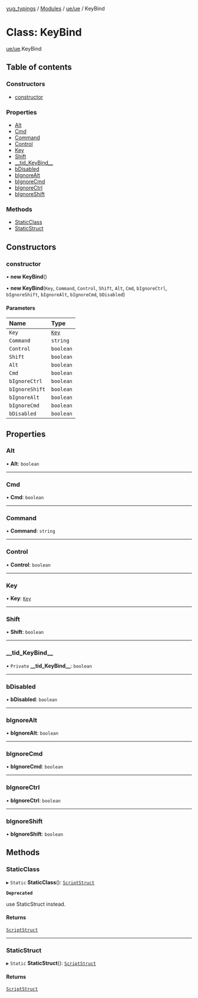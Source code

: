 [yug_typings](../README.md) / [Modules](../modules.md) / [ue/ue](../modules/ue_ue.md) / KeyBind

# Class: KeyBind

[ue/ue](../modules/ue_ue.md).KeyBind

## Table of contents

### Constructors

- [constructor](ue_ue.KeyBind.md#constructor)

### Properties

- [Alt](ue_ue.KeyBind.md#alt)
- [Cmd](ue_ue.KeyBind.md#cmd)
- [Command](ue_ue.KeyBind.md#command)
- [Control](ue_ue.KeyBind.md#control)
- [Key](ue_ue.KeyBind.md#key)
- [Shift](ue_ue.KeyBind.md#shift)
- [\_\_tid\_KeyBind\_\_](ue_ue.KeyBind.md#__tid_keybind__)
- [bDisabled](ue_ue.KeyBind.md#bdisabled)
- [bIgnoreAlt](ue_ue.KeyBind.md#bignorealt)
- [bIgnoreCmd](ue_ue.KeyBind.md#bignorecmd)
- [bIgnoreCtrl](ue_ue.KeyBind.md#bignorectrl)
- [bIgnoreShift](ue_ue.KeyBind.md#bignoreshift)

### Methods

- [StaticClass](ue_ue.KeyBind.md#staticclass)
- [StaticStruct](ue_ue.KeyBind.md#staticstruct)

## Constructors

### constructor

• **new KeyBind**()

• **new KeyBind**(`Key`, `Command`, `Control`, `Shift`, `Alt`, `Cmd`, `bIgnoreCtrl`, `bIgnoreShift`, `bIgnoreAlt`, `bIgnoreCmd`, `bDisabled`)

#### Parameters

| Name | Type |
| :------ | :------ |
| `Key` | [`Key`](ue_ue.Key.md) |
| `Command` | `string` |
| `Control` | `boolean` |
| `Shift` | `boolean` |
| `Alt` | `boolean` |
| `Cmd` | `boolean` |
| `bIgnoreCtrl` | `boolean` |
| `bIgnoreShift` | `boolean` |
| `bIgnoreAlt` | `boolean` |
| `bIgnoreCmd` | `boolean` |
| `bDisabled` | `boolean` |

## Properties

### Alt

• **Alt**: `boolean`

___

### Cmd

• **Cmd**: `boolean`

___

### Command

• **Command**: `string`

___

### Control

• **Control**: `boolean`

___

### Key

• **Key**: [`Key`](ue_ue.Key.md)

___

### Shift

• **Shift**: `boolean`

___

### \_\_tid\_KeyBind\_\_

• `Private` **\_\_tid\_KeyBind\_\_**: `boolean`

___

### bDisabled

• **bDisabled**: `boolean`

___

### bIgnoreAlt

• **bIgnoreAlt**: `boolean`

___

### bIgnoreCmd

• **bIgnoreCmd**: `boolean`

___

### bIgnoreCtrl

• **bIgnoreCtrl**: `boolean`

___

### bIgnoreShift

• **bIgnoreShift**: `boolean`

## Methods

### StaticClass

▸ `Static` **StaticClass**(): [`ScriptStruct`](ue_ue.ScriptStruct.md)

**`Deprecated`**

use StaticStruct instead.

#### Returns

[`ScriptStruct`](ue_ue.ScriptStruct.md)

___

### StaticStruct

▸ `Static` **StaticStruct**(): [`ScriptStruct`](ue_ue.ScriptStruct.md)

#### Returns

[`ScriptStruct`](ue_ue.ScriptStruct.md)
